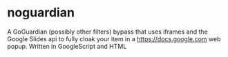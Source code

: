 # noguardian
A GoGuardian (possibly other filters) bypass that uses iframes and the Google Slides api to fully cloak your item in a https://docs.google.com web popup. Written in GoogleScript and HTML
